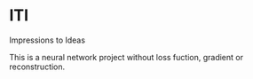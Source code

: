 # ITI
Impressions to Ideas

This is a neural network project without loss fuction, gradient or reconstruction. 
